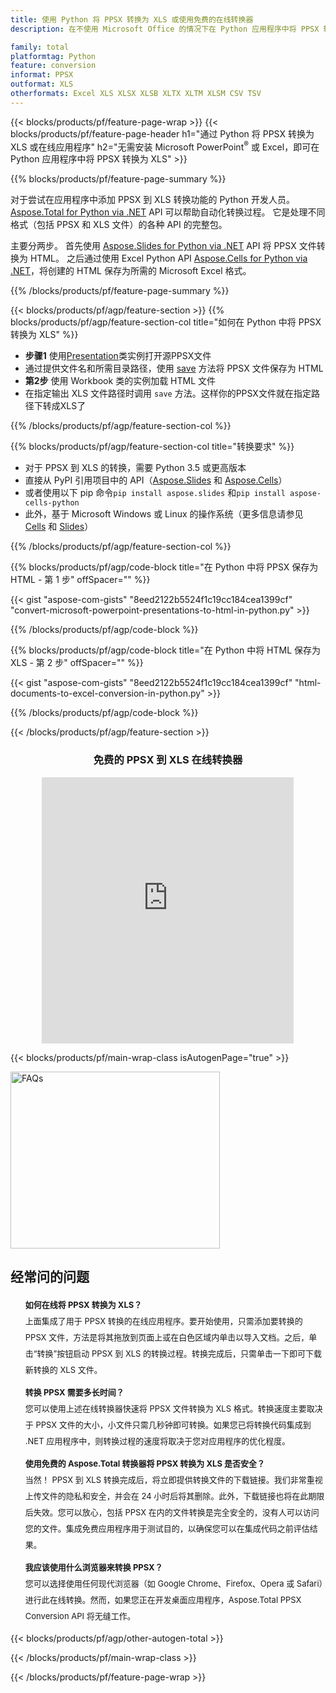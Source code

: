 ```yaml
---
title: 使用 Python 将 PPSX 转换为 XLS 或使用免费的在线转换器
description: 在不使用 Microsoft Office 的情况下在 Python 应用程序中将 PPSX 转换为 XLS 或在线。在集成代码之前快速测试免费的 PPSX 到 XLS 在线转换器。 

family: total
platformtag: Python
feature: conversion
informat: PPSX
outformat: XLS
otherformats: Excel XLS XLSX XLSB XLTX XLTM XLSM CSV TSV
---
```

{{< blocks/products/pf/feature-page-wrap >}}
{{< blocks/products/pf/feature-page-header h1="通过 Python 将 PPSX 转换为 XLS 或在线应用程序" h2="无需安装 Microsoft PowerPoint<sup>&reg;</sup> 或 Excel，即可在 Python 应用程序中将 PPSX 转换为 XLS" >}}

{{% blocks/products/pf/feature-page-summary %}}

对于尝试在应用程序中添加 PPSX 到 XLS 转换功能的 Python 开发人员。 [Aspose.Total for Python via .NET](https://products.aspose.com/total/python-net/) API 可以帮助自动化转换过程。 它是处理不同格式（包括 PPSX 和 XLS 文件）的各种 API 的完整包。

主要分两步。 首先使用 [Aspose.Slides for Python via .NET](https://products.aspose.com/slides/python-net/) API 将 PPSX 文件转换为 HTML。 之后通过使用 Excel Python API [Aspose.Cells for Python via .NET](https://products.aspose.com/cells/python-net/)，将创建的 HTML 保存为所需的 Microsoft Excel 格式。 

{{% /blocks/products/pf/feature-page-summary %}}

{{< blocks/products/pf/agp/feature-section >}}
{{% blocks/products/pf/agp/feature-section-col title="如何在 Python 中将 PPSX 转换为 XLS" %}}
- **步骤1** 使用[Presentation](https://reference.aspose.com/slides/python-net/aspose.slides/presentation/)类实例打开源PPSX文件 
- 通过提供文件名和所需目录路径，使用 [save](https://reference.aspose.com/slides/python-net/aspose.slides/presentation/) 方法将 PPSX 文件保存为 HTML
-  **第2步** 使用 Workbook 类的实例加载 HTML 文件
-  在指定输出 XLS 文件路径时调用 `save` 方法。这样你的PPSX文件就在指定路径下转成XLS了

{{% /blocks/products/pf/agp/feature-section-col %}}

{{% blocks/products/pf/agp/feature-section-col title="转换要求" %}}

- 对于 PPSX 到 XLS 的转换，需要 Python 3.5 或更高版本
- 直接从 PyPI 引用项目中的 API（[Aspose.Slides](https://pypi.org/project/Aspose.Slides/) 和 [Aspose.Cells](https://pypi.org/project/aspose-cells-python/)）
-  或者使用以下 pip 命令```pip install aspose.slides``` 和```pip install aspose-cells-python```
-  此外，基于 Microsoft Windows 或 Linux 的操作系统（更多信息请参见 [Cells](https://docs.aspose.com/cells/python-net/getting-started/#installation) 和 [Slides](https://docs.aspose.com/slides/python-net/system-requirements/)）
 

{{% /blocks/products/pf/agp/feature-section-col %}}

{{% blocks/products/pf/agp/code-block title="在 Python 中将 PPSX 保存为 HTML - 第 1 步" offSpacer="" %}}

{{< gist "aspose-com-gists" "8eed2122b5524f1c19cc184cea1399cf" "convert-microsoft-powerpoint-presentations-to-html-in-python.py" >}}

{{% /blocks/products/pf/agp/code-block %}}

{{% blocks/products/pf/agp/code-block title="在 Python 中将 HTML 保存为 XLS - 第 2 步" offSpacer="" %}}

{{< gist "aspose-com-gists" "8eed2122b5524f1c19cc184cea1399cf" "html-documents-to-excel-conversion-in-python.py" >}}

{{% /blocks/products/pf/agp/code-block %}}

{{< /blocks/products/pf/agp/feature-section >}}

<div class="container-fluid agp-content bg-white aboutfile box-1 vh100 section nopbtm">
<div class=container>
<div class=row>
<div class="demobox tc col-md-12 padding-0" align="center">

<h3>免费的 PPSX 到 XLS 在线转换器</h3>

<iframe title="ppsx 到 xls 转换在线工具" style="border: none; height: 426px;" scrolling="no" src="https://total-conversion-app-65z5r2lp.qa.k8s.dynabic.com/?to=xls&from=ppsx" id="child-iframe" width="80%"></iframe>

</div></div>
</div></div>

{{< blocks/products/pf/main-wrap-class isAutogenPage="true" >}}
<style>.howtolist li{margin-right: 0!important;line-height: 26px;position: relative;margin-bottom: 10px;font-size: 13px;list-style-type: none;}</style>
<div class="col-md-12 tl bg-gray-dark howtolist section">
  <a class="anchor" name="faqpage"></a>
  <div class="container tl dflex" itemscope="" itemtype="https://schema.org/FAQPage">
      <div class="col-md-4 howtosectiongfx">
          <img class="social-panel-hide-on-mobile" src="https://www.groupdocs.cloud/templates/brand/images/groupdocs/conversion/groupdocs_conversion-brand.png" alt="FAQs" width="335" height="283">
      </div>
      <div class="howtosection col-md-8">
          <div>
              <h2>经常问的问题</h2>
              <ul>
                  <li itemscope="" itemprop="mainEntity" itemtype="https://schema.org/Question">
                      <div>
                          <span itemprop="name"><b>如何在线将 PPSX 转换为 XLS？</b></span>
                      </div>
                      <div itemscope="" itemprop="acceptedAnswer" itemtype="https://schema.org/Answer">
                          <span itemprop="text">上面集成了用于 PPSX 转换的在线应用程序。要开始使用，只需添加要转换的 PPSX 文件，方法是将其拖放到页面上或在白色区域内单击以导入文档。之后，单击“转换”按钮启动 PPSX 到 XLS 的转换过程。转换完成后，只需单击一下即可下载新转换的 XLS 文件。</span>
                      </div>
                  </li>
                  <li itemscope="" itemprop="mainEntity" itemtype="https://schema.org/Question">
                      <div>
                          <span itemprop="name"><b>转换 PPSX 需要多长时间？</b></span>
                      </div>
                      <div itemscope="" itemprop="acceptedAnswer" itemtype="https://schema.org/Answer">
                          <span itemprop="text">您可以使用上述在线转换器快速将 PPSX 文件转换为 XLS 格式。转换速度主要取决于 PPSX 文件的大小，小文件只需几秒钟即可转换。如果您已将转换代码集成到 .NET 应用程序中，则转换过程的速度将取决于您对应用程序的优化程度。</span>
                      </div>
                  </li>
                  <li itemscope="" itemprop="mainEntity" itemtype="https://schema.org/Question">
                      <div>
                          <span itemprop="name"><b>使用免费的 Aspose.Total 转换器将 PPSX 转换为 XLS 是否安全？</b></span>
                      </div>
                      <div itemscope="" itemprop="acceptedAnswer" itemtype="https://schema.org/Answer">
                          <span itemprop="text">当然！ PPSX 到 XLS 转换完成后，将立即提供转换文件的下载链接。我们非常重视上传文件的隐私和安全，并会在 24 小时后将其删除。此外，下载链接也将在此期限后失效。您可以放心，包括 PPSX 在内的文件转换是完全安全的，没有人可以访问您的文件。集成免费应用程序用于测试目的，以确保您可以在集成代码之前评估结果。</span>
                      </div>
                  </li>                 
                  <li itemscope="" itemprop="mainEntity" itemtype="https://schema.org/Question">
                      <div>
                          <span itemprop="name"><b>我应该使用什么浏览器来转换 PPSX？</b></span>
                      </div>
                      <div itemscope="" itemprop="acceptedAnswer" itemtype="https://schema.org/Answer">
                          <span itemprop="text">您可以选择使用任何现代浏览器（如 Google Chrome、Firefox、Opera 或 Safari）进行此在线转换。然而，如果您正在开发桌面应用程序，Aspose.Total PPSX Conversion API 将无缝工作。</span>
                      </div>
                  </li>
              </ul>
          </div>
      </div>
  </div>
{{< blocks/products/pf/agp/other-autogen-total >}}

{{< /blocks/products/pf/main-wrap-class >}}

{{< /blocks/products/pf/feature-page-wrap >}}